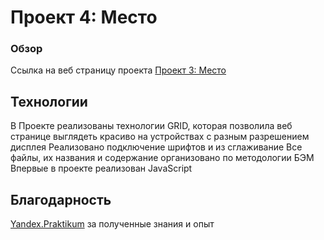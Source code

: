 # Проект 4: Место

### Обзор

Ссылка на веб страницу проекта [Проект 3: Место](https://biver25.github.io/mesto/index.html)

## Технологии
В Проекте реализованы технологии GRID, которая позволила веб странице выглядеть красиво на устройствах с разным разрешением дисплея
Реализовано подключение шрифтов и из сглаживание
Все файлы, их названия и содержание организовано по методологии БЭМ
Впервые в проекте реализован JavaScript

## Благодарность
[Yandex.Praktikum](https://praktikum.yandex.ru/) за полученные знания и опыт
